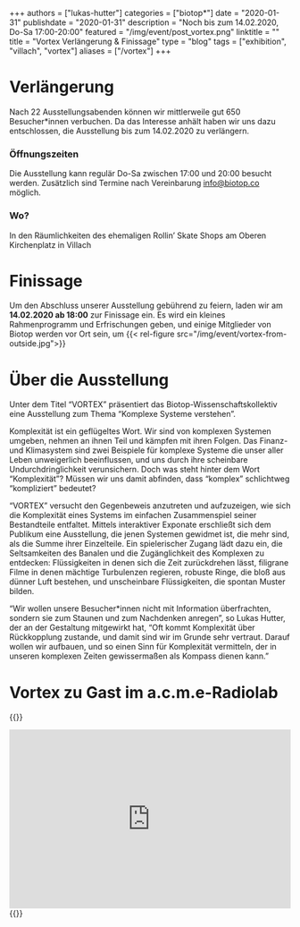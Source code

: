 +++
authors = ["lukas-hutter"]
categories = ["biotop*"]
date = "2020-01-31"
publishdate = "2020-01-31"
description = "Noch bis zum 14.02.2020, Do-Sa 17:00-20:00"
featured = "/img/event/post_vortex.png"
linktitle = ""
title = "Vortex Verlängerung & Finissage"
type = "blog"
tags = ["exhibition", "villach", "vortex"]
aliases = ["/vortex"]
+++

# Verlängerung

Nach 22 Ausstellungsabenden können wir mittlerweile gut 650 Besucher*innen verbuchen. Da das Interesse anhält haben wir uns dazu entschlossen, die Ausstellung bis zum 14.02.2020 zu verlängern.

### Öffnungszeiten
Die Ausstellung kann regulär Do-Sa zwischen 17:00 und 20:00 besucht werden. Zusätzlich sind Termine nach Vereinbarung [info@biotop.co](mailto:info@biotop.co) möglich.

### Wo?
In den Räumlichkeiten des ehemaligen Rollin’ Skate Shops am Oberen Kirchenplatz in Villach

# Finissage

Um den Abschluss unserer Ausstellung gebührend zu feiern, laden wir am **14.02.2020 ab 18:00** zur Finissage ein. Es wird ein kleines Rahmenprogramm und Erfrischungen geben, und einige Mitglieder von Biotop werden vor Ort sein, um
{{< rel-figure src="/img/event/vortex-from-outside.jpg">}}


# Über die Ausstellung

Unter dem Titel “VORTEX” präsentiert das Biotop-Wissenschaftskollektiv eine Ausstellung zum Thema “Komplexe Systeme verstehen”.

Komplexität ist ein geflügeltes Wort. Wir sind von komplexen Systemen umgeben, nehmen an ihnen Teil und kämpfen mit ihren Folgen. Das Finanz- und Klimasystem sind zwei Beispiele für komplexe Systeme die unser aller Leben unweigerlich beeinflussen, und uns durch ihre scheinbare Undurchdringlichkeit verunsichern. Doch was steht hinter dem Wort “Komplexität”? Müssen wir uns damit abfinden, dass “komplex” schlichtweg “kompliziert” bedeutet?

“VORTEX” versucht den Gegenbeweis anzutreten und aufzuzeigen, wie sich die Komplexität eines Systems im einfachen Zusammenspiel seiner Bestandteile entfaltet. Mittels interaktiver Exponate erschließt sich dem Publikum eine Ausstellung, die jenen Systemen gewidmet ist, die mehr sind, als die Summe ihrer Einzelteile. Ein spielerischer Zugang lädt dazu ein, die Seltsamkeiten des Banalen und die Zugänglichkeit des Komplexen zu entdecken: Flüssigkeiten in denen sich die Zeit zurückdrehen lässt, filigrane Filme in denen mächtige Turbulenzen regieren, robuste Ringe, die bloß aus dünner Luft bestehen, und unscheinbare Flüssigkeiten, die spontan Muster bilden.

“Wir wollen unsere Besucher*innen nicht mit Information überfrachten, sondern sie zum Staunen und zum Nachdenken anregen”, so Lukas Hutter, der an der Gestaltung mitgewirkt hat, “Oft kommt Komplexität über Rückkopplung zustande, und damit sind wir im Grunde sehr vertraut. Darauf wollen wir aufbauen, und so einen Sinn für Komplexität vermitteln, der in unseren komplexen Zeiten gewissermaßen als Kompass dienen kann.”

# Vortex zu Gast im a.c.m.e-Radiolab
{{<rawhtml>}}
<iframe src="https://cba.fro.at/436290/embed?" width="100%" height="220" style="border:none; width:100%; height:320px;"></iframe>
{{</rawhtml>}}
